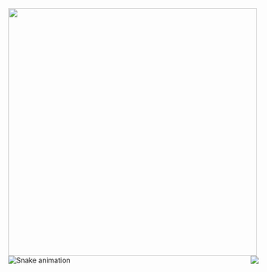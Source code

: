 <img align="left" height="500" src="https://media.discordapp.net/attachments/1064573636578656336/1075516274840449094/ReadyPlayerMe-Avatar_9_1.png"  />

###

<img align="right" src="https://visitor-badge.laobi.icu/badge?page_id=l3.l3&left_color=darkgreen&right_color=mediumseagreen&left_text=Visitors"  />

###


<img src="https://raw.githubusercontent.com/l3on/l3on/blob/output/snake.svg" alt="Snake animation" />

###

